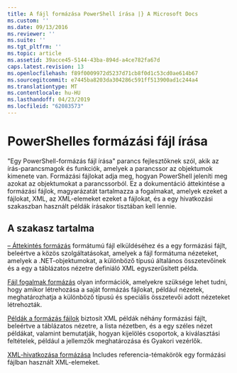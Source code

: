 ```yaml
---
title: A fájl formázása PowerShell írása |} A Microsoft Docs
ms.custom: ''
ms.date: 09/13/2016
ms.reviewer: ''
ms.suite: ''
ms.tgt_pltfrm: ''
ms.topic: article
ms.assetid: 39acce45-5144-43ba-894d-a4ce782fa67d
caps.latest.revision: 13
ms.openlocfilehash: f89f0009972d5237d71cb8f0d1c53cd0ae614b67
ms.sourcegitcommit: e7445ba8203da304286c591ff513900ad1c244a4
ms.translationtype: MT
ms.contentlocale: hu-HU
ms.lasthandoff: 04/23/2019
ms.locfileid: "62083573"
---
```

# <a name="writing-a-powershell-formatting-file"></a>PowerShelles formázási fájl írása

"Egy PowerShell-formázás fájl írása" parancs fejlesztőknek szól, akik az írás-parancsmagok és funkciók, amelyek a parancssor az objektumok kimenete van. Formázási fájlokat adja meg, hogyan PowerShell jeleníti meg azokat az objektumokat a parancssorból. Ez a dokumentáció áttekintése a formázási fájlok, magyarázatát tartalmazza a fogalmakat, amelyek ezeket a fájlokat, XML, az XML-elemeket ezeket a fájlokat, és a egy hivatkozási szakaszban használt példák írásakor tisztában kell lennie.

## <a name="in-this-section"></a>A szakasz tartalma

[– Áttekintés formázás](./formatting-file-overview.md) formátumú fájl elküldéséhez és a egy formázási fájlt, beleértve a közös szolgáltatásokat, amelyek a fájl formátuma nézeteket, amelyek a .NET-objektumokat, a különböző típusú általános összetevőinek és a egy a táblázatos nézetre definiáló XML egyszerűsített példa.

[Fájl fogalmak formázás](./formatting-file-concepts.md) olyan információk, amelyekre szüksége lehet tudni, hogy amikor létrehozása a saját formázás fájlokat, például nézetek, meghatározhatja a különböző típusú és speciális összetevői adott nézeteket létrehozták.

[Példák a formázás fájlok](./examples-of-formatting-files.md) biztosít XML példák néhány formázási fájlt, beleértve a táblázatos nézetre, a lista nézetben, és a egy széles nézet példákat, valamint bemutatják, hogyan kijelölés csoportok, a kiválasztási feltételek, például a jellemzők meghatározása és Gyakori vezérlők.

[XML-hivatkozása formázása](./format-schema-xml-reference.md) Includes referencia-témakörök egy formázási fájlban használt XML-elemeket.
